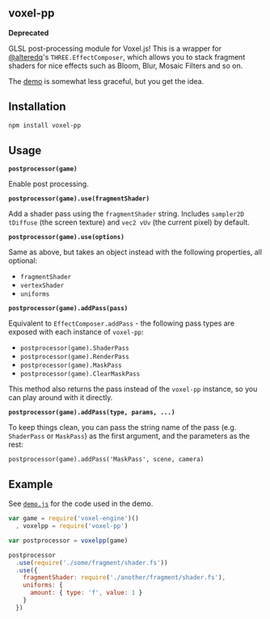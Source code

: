 ## voxel-pp ##

**Deprecated**

GLSL post-processing module for Voxel.js! This is a wrapper for
[@alteredq](http://github.com/alteredq)'s `THREE.EffectComposer`, which allows
you to stack fragment shaders for nice effects such as Bloom, Blur, Mosaic
Filters and so on.

The [demo](http://hughsk.github.com/voxel-pp) is somewhat less graceful,
but you get the idea.

## Installation ##

``` bash
npm install voxel-pp
```

## Usage ##

**`postprocessor(game)`**

Enable post processing.

**`postprocessor(game).use(fragmentShader)`**

Add a shader pass using the `fragmentShader` string. Includes
`sampler2D tDiffuse` (the screen texture) and `vec2 vUv` (the current pixel)
by default.

**`postprocessor(game).use(options)`**

Same as above, but takes an object instead with the following properties,
all optional:

* `fragmentShader`
* `vertexShader`
* `uniforms`

**`postprocessor(game).addPass(pass)`**

Equivalent to `EffectComposer.addPass` - the following pass types are exposed
with each instance of `voxel-pp`:

* `postprocessor(game).ShaderPass`
* `postprocessor(game).RenderPass`
* `postprocessor(game).MaskPass`
* `postprocessor(game).ClearMaskPass`

This method also returns the pass instead of the `voxel-pp` instance, so you
can play around with it directly.

**`postprocessor(game).addPass(type, params, ...)`**

To keep things clean, you can pass the string name of the pass
(e.g. `ShaderPass` or `MaskPass`) as the first argument, and the parameters
as the rest:

`postprocessor(game).addPass('MaskPass', scene, camera)`

## Example ##

See [`demo.js`](http://github.com/hughsk/voxel-pp/blob/master/demo.js) for the
code used in the demo.

``` javascript
var game = require('voxel-engine')()
  , voxelpp = require('voxel-pp')

var postprocessor = voxelpp(game)

postprocessor
  .use(require('./some/fragment/shader.fs'))
  .use({
    fragmentShader: require('./another/fragment/shader.fs'),
    uniforms: {
      amount: { type: 'f', value: 1 }
    }
  })
```
